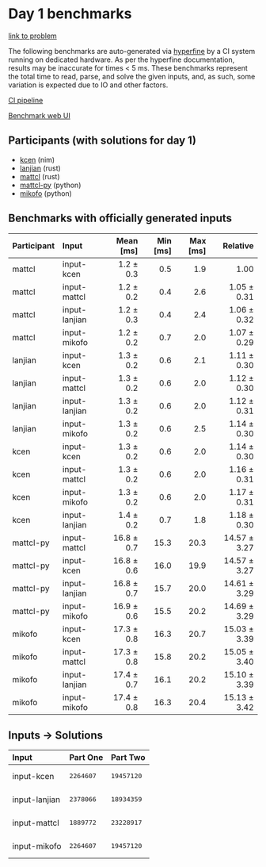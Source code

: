 # Day 1 benchmarks

[link to problem](https://adventofcode.com/2024/day/1)

The following benchmarks are auto-generated via
[hyperfine](https://github.com/sharkdp/hyperfine) by a CI system running on
dedicated hardware. As per the hyperfine documentation, results may be
inaccurate for times < 5 ms. These benchmarks represent the total time to read,
parse, and solve the given inputs, and, as such, some variation is expected due
to IO and other factors.

[CI pipeline](http://ci.papercode.net:8080/teams/main/pipelines/aoc2024)

[Benchmark web UI](https://aoc.ancalagon.black)


## Participants (with solutions for day 1)

- [kcen](https://github.com/kcen/aoc2024) (nim)
- [lanjian](https://github.com/lanjian/aoc-2024) (rust)
- [mattcl](https://github.com/mattcl/aoc2024) (rust)
- [mattcl-py](https://github.com/mattcl/aoc2024-py) (python)
- [mikofo](https://github.com/mikofo/aoc2024) (python)


## Benchmarks with officially generated inputs

| Participant | Input | Mean [ms] | Min [ms] | Max [ms] | Relative |
|:---|:---|---:|---:|---:|---:|
| mattcl | input-kcen | 1.2 ± 0.3 | 0.5 | 1.9 | 1.00 |
| mattcl | input-mattcl | 1.2 ± 0.2 | 0.4 | 2.6 | 1.05 ± 0.31 |
| mattcl | input-lanjian | 1.2 ± 0.3 | 0.4 | 2.4 | 1.06 ± 0.32 |
| mattcl | input-mikofo | 1.2 ± 0.2 | 0.7 | 2.0 | 1.07 ± 0.29 |
| lanjian | input-kcen | 1.3 ± 0.2 | 0.6 | 2.1 | 1.11 ± 0.30 |
| lanjian | input-mattcl | 1.3 ± 0.2 | 0.6 | 2.0 | 1.12 ± 0.30 |
| lanjian | input-lanjian | 1.3 ± 0.2 | 0.6 | 2.0 | 1.12 ± 0.31 |
| lanjian | input-mikofo | 1.3 ± 0.2 | 0.6 | 2.5 | 1.14 ± 0.30 |
| kcen | input-kcen | 1.3 ± 0.2 | 0.6 | 2.0 | 1.14 ± 0.30 |
| kcen | input-mattcl | 1.3 ± 0.2 | 0.6 | 2.0 | 1.16 ± 0.31 |
| kcen | input-mikofo | 1.3 ± 0.2 | 0.6 | 2.0 | 1.17 ± 0.31 |
| kcen | input-lanjian | 1.4 ± 0.2 | 0.7 | 1.8 | 1.18 ± 0.30 |
| mattcl-py | input-mattcl | 16.8 ± 0.7 | 15.3 | 20.3 | 14.57 ± 3.27 |
| mattcl-py | input-kcen | 16.8 ± 0.6 | 16.0 | 19.9 | 14.57 ± 3.27 |
| mattcl-py | input-lanjian | 16.8 ± 0.7 | 15.7 | 20.0 | 14.61 ± 3.29 |
| mattcl-py | input-mikofo | 16.9 ± 0.6 | 15.5 | 20.2 | 14.69 ± 3.29 |
| mikofo | input-kcen | 17.3 ± 0.8 | 16.3 | 20.7 | 15.03 ± 3.39 |
| mikofo | input-mattcl | 17.3 ± 0.8 | 15.8 | 20.2 | 15.05 ± 3.40 |
| mikofo | input-lanjian | 17.4 ± 0.7 | 16.1 | 20.2 | 15.10 ± 3.39 |
| mikofo | input-mikofo | 17.4 ± 0.8 | 16.3 | 20.4 | 15.13 ± 3.42 |


## Inputs -> Solutions

| Input | Part One | Part Two |
|:---|:---|:---|
|input-kcen|<pre>2264607</pre>|<pre>19457120</pre>|
|input-lanjian|<pre>2378066</pre>|<pre>18934359</pre>|
|input-mattcl|<pre>1889772</pre>|<pre>23228917</pre>|
|input-mikofo|<pre>2264607</pre>|<pre>19457120</pre>|